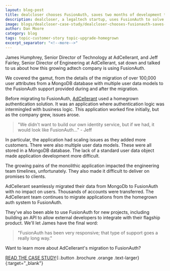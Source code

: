 ```yaml
---
layout: blog-post
title: dealcloser chooses FusionAuth, saves two months of development time
description: dealcloser, a legaltech startup, uses FusionAuth to solve their enterprise needs.
image: blogs/dealcloser-case-study/dealcloser-chooses-fusionauth-saves-two-months-of-development-time.png
author: Dan Moore
category: blog
tags: topic-customer-story topic-upgrade-homegrown
excerpt_separator: "<!--more-->"
---
```


James Humphrey, Senior Director of Technology at AdCellerant, and Jeff Fairley, Senior Director of Engineering at AdCellerant, sat down and talked to us about how this growing adtech company is using FusionAuth. 

<!--more-->

We covered the gamut, from the details of the migration of over 100,000 user attributes from a MongoDB database with multiple user data models to the FusionAuth support provided during and after the migration.

Before migrating to FusionAuth, [AdCellerant](https://www.adcellerant.com/) used a homegrown authentication solution. It was an application where authentication logic was intermingled with business logic. This application worked fine initially, but as the company grew, issues arose. 

> "We didn't want to build our own identity service, but if we had, it would look like FusionAuth..." - Jeff

In particular, the application had scaling issues as they added more customers. There were also multiple user data models. These were all stored in a MongoDB database. The lack of a standard user data object made application development more difficult. 

The growing pains of the monolithic application impacted the engineering team timelines, unfortunately. They also made it difficult to deliver on promises to clients.

AdCellerant seamlessly migrated their data from MongoDb to FusionAuth with no impact on users. Thousands of accounts were transferred. The AdCellerant team continues to migrate applications from the homegrown auth system to FusionAuth. 

They've also been able to use FusionAuth for new projects, including building an API to allow external developers to integrate with their flagship product. We'll let James have the final word:

> "FusionAuth has been very responsive; that type of support goes a really long way."

Want to learn more about AdCellerant's migration to FusionAuth? 

[READ THE CASE STUDY](/resources/adcellerant-case-study.pdf){:.button .brochure .orange .text-larger}{:target="_blank"}
